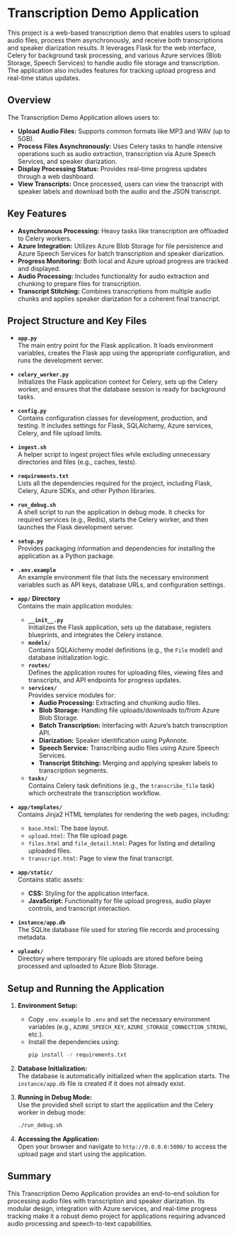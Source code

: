 # Transcription Demo Application

This project is a web-based transcription demo that enables users to upload audio files, process them asynchronously, and receive both transcriptions and speaker diarization results. It leverages Flask for the web interface, Celery for background task processing, and various Azure services (Blob Storage, Speech Services) to handle audio file storage and transcription. The application also includes features for tracking upload progress and real-time status updates.

## Overview

The Transcription Demo Application allows users to:
- **Upload Audio Files:** Supports common formats like MP3 and WAV (up to 5GB).
- **Process Files Asynchronously:** Uses Celery tasks to handle intensive operations such as audio extraction, transcription via Azure Speech Services, and speaker diarization.
- **Display Processing Status:** Provides real-time progress updates through a web dashboard.
- **View Transcripts:** Once processed, users can view the transcript with speaker labels and download both the audio and the JSON transcript.

## Key Features

- **Asynchronous Processing:** Heavy tasks like transcription are offloaded to Celery workers.
- **Azure Integration:** Utilizes Azure Blob Storage for file persistence and Azure Speech Services for batch transcription and speaker diarization.
- **Progress Monitoring:** Both local and Azure upload progress are tracked and displayed.
- **Audio Processing:** Includes functionality for audio extraction and chunking to prepare files for transcription.
- **Transcript Stitching:** Combines transcriptions from multiple audio chunks and applies speaker diarization for a coherent final transcript.

## Project Structure and Key Files

- **`app.py`**  
  The main entry point for the Flask application. It loads environment variables, creates the Flask app using the appropriate configuration, and runs the development server.

- **`celery_worker.py`**  
  Initializes the Flask application context for Celery, sets up the Celery worker, and ensures that the database session is ready for background tasks.

- **`config.py`**  
  Contains configuration classes for development, production, and testing. It includes settings for Flask, SQLAlchemy, Azure services, Celery, and file upload limits.

- **`ingest.sh`**  
  A helper script to ingest project files while excluding unnecessary directories and files (e.g., caches, tests).

- **`requirements.txt`**  
  Lists all the dependencies required for the project, including Flask, Celery, Azure SDKs, and other Python libraries.

- **`run_debug.sh`**  
  A shell script to run the application in debug mode. It checks for required services (e.g., Redis), starts the Celery worker, and then launches the Flask development server.

- **`setup.py`**  
  Provides packaging information and dependencies for installing the application as a Python package.

- **`.env.example`**  
  An example environment file that lists the necessary environment variables such as API keys, database URLs, and configuration settings.

- **`app/` Directory**  
  Contains the main application modules:
  - **`__init__.py`**  
    Initializes the Flask application, sets up the database, registers blueprints, and integrates the Celery instance.
  - **`models/`**  
    Contains SQLAlchemy model definitions (e.g., the `File` model) and database initialization logic.
  - **`routes/`**  
    Defines the application routes for uploading files, viewing files and transcripts, and API endpoints for progress updates.
  - **`services/`**  
    Provides service modules for:
    - **Audio Processing:** Extracting and chunking audio files.
    - **Blob Storage:** Handling file uploads/downloads to/from Azure Blob Storage.
    - **Batch Transcription:** Interfacing with Azure’s batch transcription API.
    - **Diarization:** Speaker identification using PyAnnote.
    - **Speech Service:** Transcribing audio files using Azure Speech Services.
    - **Transcript Stitching:** Merging and applying speaker labels to transcription segments.
  - **`tasks/`**  
    Contains Celery task definitions (e.g., the `transcribe_file` task) which orchestrate the transcription workflow.

- **`app/templates/`**  
  Contains Jinja2 HTML templates for rendering the web pages, including:
  - `base.html`: The base layout.
  - `upload.html`: The file upload page.
  - `files.html` and `file_detail.html`: Pages for listing and detailing uploaded files.
  - `transcript.html`: Page to view the final transcript.

- **`app/static/`**  
  Contains static assets:
  - **CSS:** Styling for the application interface.
  - **JavaScript:** Functionality for file upload progress, audio player controls, and transcript interaction.

- **`instance/app.db`**  
  The SQLite database file used for storing file records and processing metadata.

- **`uploads/`**  
  Directory where temporary file uploads are stored before being processed and uploaded to Azure Blob Storage.

## Setup and Running the Application

1. **Environment Setup:**  
   - Copy `.env.example` to `.env` and set the necessary environment variables (e.g., `AZURE_SPEECH_KEY`, `AZURE_STORAGE_CONNECTION_STRING`, etc.).
   - Install the dependencies using:
     ```bash
     pip install -r requirements.txt
     ```

2. **Database Initialization:**  
   The database is automatically initialized when the application starts. The `instance/app.db` file is created if it does not already exist.

3. **Running in Debug Mode:**  
   Use the provided shell script to start the application and the Celery worker in debug mode:
   ```bash
   ./run_debug.sh
   ```

4. **Accessing the Application:**  
   Open your browser and navigate to `http://0.0.0.0:5000/` to access the upload page and start using the application.

## Summary

This Transcription Demo Application provides an end-to-end solution for processing audio files with transcription and speaker diarization. Its modular design, integration with Azure services, and real-time progress tracking make it a robust demo project for applications requiring advanced audio processing and speech-to-text capabilities.
